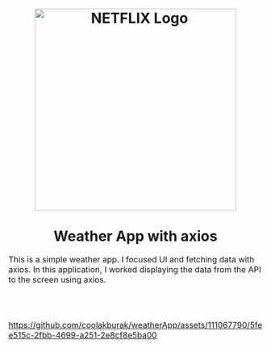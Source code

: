 <h1 align="center">
  <img title="Netflix" src="https://i.pinimg.com/736x/9c/10/59/9c1059f46f5b9803d62325c60fb312b2.jpg" alt="NETFLIX Logo" width="400 height="400"  />
  <br></br>
  Weather App with axios
</h1>

<p><font size="3">
  This is a simple weather app. I focused UI and fetching data with axios. In this application, I worked displaying the data from the API to the screen using axios.
</p>
  <br><br> 

</p>
 
https://github.com/coolakburak/weatherApp/assets/111067790/5fee515c-2fbb-4699-a251-2e8cf8e5ba00





</div>


